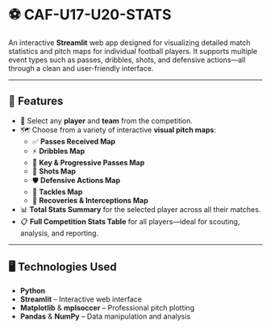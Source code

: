 # ⚽ CAF-U17-U20-STATS

An interactive **Streamlit** web app designed for visualizing detailed match statistics and pitch maps for individual football players. It supports multiple event types such as passes, dribbles, shots, and defensive actions—all through a clean and user-friendly interface.

---

## 🧰 Features

- 🔎 Select any **player** and **team** from the competition.
- 🗺️ Choose from a variety of interactive **visual pitch maps**:
  - ✅ **Passes Received Map**
  - ⚡ **Dribbles Map**
  - 🎯 **Key & Progressive Passes Map**
  - 🎯 **Shots Map**
  - 🛡️ **Defensive Actions Map**
  - 🥋 **Tackles Map**
  - 🧠 **Recoveries & Interceptions Map**
- 📊 **Total Stats Summary** for the selected player across all their matches.
- 📋 **Full Competition Stats Table** for all players—ideal for scouting, analysis, and reporting.

---

## 🖥️ Technologies Used

- **Python**
- **Streamlit** – Interactive web interface
- **Matplotlib** & **mplsoccer** – Professional pitch plotting
- **Pandas** & **NumPy** – Data manipulation and analysis
